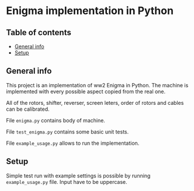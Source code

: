 # Enigma implementation in Python

## Table of contents
* [General info](#general-info)
* [Setup](#setup)

## General info
This project is an implementation of ww2 Enigma in Python. The machine is implemented with every possible aspect copied from the real one.

All of the rotors, shifter, reverser, screen leters, order of rotors and cables can be calibrated.

File `enigma.py` contains body of machine.

File `test_enigma.py` contains some basic unit tests.

File `example_usage.py` allows to run the implementation.


## Setup
Simple test run with example settings is possible by running `example_usage.py` file. Input have to be 
uppercase.